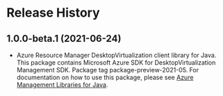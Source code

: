 # Release History

## 1.0.0-beta.1 (2021-06-24)

- Azure Resource Manager DesktopVirtualization client library for Java. This package contains Microsoft Azure SDK for DesktopVirtualization Management SDK.  Package tag package-preview-2021-05. For documentation on how to use this package, please see [Azure Management Libraries for Java](https://aka.ms/azsdk/java/mgmt).
